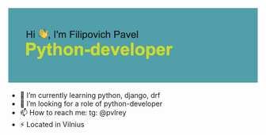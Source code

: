 <img src="/header.png" alt="альтернативный текст">

- 🌱 I’m currently learning python, django, drf
- 👯 I’m looking for a role of python-developer
- 📫 How to reach me: tg: @pvlrey
- ⚡ Located in Vilnius
